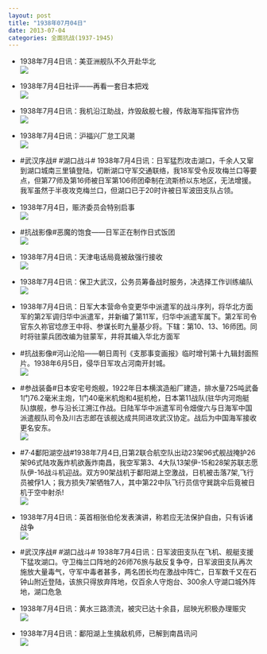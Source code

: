 ```yaml
---
layout: post
title: "1938年07月04日"
date: 2013-07-04
categories: 全面抗战(1937-1945)
---
```


<meta name="referrer" content="no-referrer" />

- 1938年7月4日讯：美亚洲舰队不久开赴华北 <br/><img src="https://ww1.sinaimg.cn/large/aca367d8jw1e6b55jfmcqj207c06caae.jpg" />

- 1938年7月4日社评——再看一套日本把戏 <br/><img src="https://ww4.sinaimg.cn/large/aca367d8jw1e6b3fol2mgj20c10qv781.jpg" />

- 1938年7月4日讯：我机沿江助战，炸毁敌舰七艘，传敌海军指挥官炸伤 <br/><img src="https://ww2.sinaimg.cn/large/aca367d8jw1e6b1oq03dsj20c10d1ac7.jpg" />

- 1938年7月4日讯：沪福兴厂怠工风潮 <br/><img src="https://ww4.sinaimg.cn/large/aca367d8jw1e6azy8siilj20c806pjs8.jpg" />

- #武汉序战# #湖口战斗# 1938年7月4日讯：日军猛烈攻击湖口，千余人又窜到湖口城南三里镇登陆，切断湖口守军交通联络，我18军受令反攻梅兰口等要点，但第77师及第16师被日军第106师团牵制在流斯桥以东地区，无法增援。我军虽然于半夜攻克梅兰口，但湖口已于20时许被日军波田支队占领。 

- 1938年7月4日，赈济委员会特别启事 <br/><img src="https://ww4.sinaimg.cn/large/aca367d8jw1e6avm6spa7j208e0uhwhf.jpg" />

- #抗战影像#恶魔的饱食——日军正在制作日式饭团 <br/><img src="https://ww2.sinaimg.cn/large/aca367d8jw1e6asqzttrij20eh0m8di5.jpg" />

- 1938年7月4日讯：天津电话局竟被敌强行接收 <br/><img src="https://ww1.sinaimg.cn/large/aca367d8jw1e6apjpiqa9j20c10tr0w7.jpg" />

- 1938年7月4日讯：保卫大武汉，公务员筹备战时服务，决选择工作训练编队 <br/><img src="https://ww1.sinaimg.cn/large/aca367d8jw1e6aoogu26dj20c10nomyx.jpg" />

- 1938年7月4日讯：日军大本营命令变更华中派遣军的战斗序列，将华北方面军的第2军调归华中派遣军，并新编了第11军，归华中派遣军属下。第2军司令官东久祢官埝彦王中将、参谋长町九量基少将。下辖：第10、13、16师团。同时将驻蒙兵团改编为驻蒙军，井将其编入华北方面军 

- #抗战影像#河山沦陷——朝日周刊《支那事变画报》临时增刊第十九辑封面照片。1938年6月5日，侵华日军攻占河南开封城。 <br/><img src="https://ww1.sinaimg.cn/large/aca367d8jw1e6alsw7uqej20h10p3dia.jpg" />

- #参战装备#日本安宅号炮舰，1922年日本横滨造船厂建造，排水量725吨武备1门76.2毫米主炮，1门40毫米机炮和4挺机枪，日本第11战队(驻华内河炮艇队)旗舰，参与沿长江溯江作战。日陆军华中派遣军司令畑俊六与日海军中国派遣舰队司令及川古志郎在该舰达成共同进攻武汉协定。战后为中国海军接收更名安东。 <br/><img src="https://ww4.sinaimg.cn/large/aca367d8jw1e6ak5se28zj20c10o3dgt.jpg" />

- #7·4鄱阳湖空战#1938年7月4日,日第2联合航空队出动23架96式舰战掩护26架96式陆攻轰炸机欲轰炸南昌，我空军第3、4大队13架伊-15和28架苏联志愿队伊-16战斗机迎战。双方90架战机于鄱阳湖上空激战，日机被击落7架,飞行员被俘1人；我方损失7架牺牲7人，其中第22中队飞行员信守巽跳伞后竟被日机于空中射杀! <br/><img src="https://ww3.sinaimg.cn/large/aca367d8jw1e6aiex4c9mj20c10qftao.jpg" />

- 1938年7月4日讯：英首相张伯伦发表演讲，称若应无法保护自由，只有诉诸战争 <br/><img src="https://ww1.sinaimg.cn/large/aca367d8jw1e6ahqrw0e4j20b30crwgg.jpg" />

- #武汉序战# #湖口战斗# 1938年7月4日讯：日军波田支队在飞机、舰艇支援下猛攻湖口。守卫梅兰口阵地的26师76旅与敌反复争夺，日军波田支队再次施放大量毒气，守军中毒者甚多，两名团长均在激战中阵亡，日军数千又在石钟山附近登陆，该旅只得放弃阵地，仅百余人守炮台、300余人守湖口城外阵地，湖口危急 

- 1938年7月4日讯：黄水三路溃流，被灾已达十余县，屈映光积极办理赈灾 <br/><img src="https://ww2.sinaimg.cn/large/aca367d8jw1e6ag0qnhxjj20c11dzgsc.jpg" />

- 1938年7月4日讯：鄱阳湖上生擒敌机师，已解到南昌讯问 <br/><img src="https://ww3.sinaimg.cn/large/aca367d8jw1e6af5j0c2wj20c10okwgm.jpg" />

